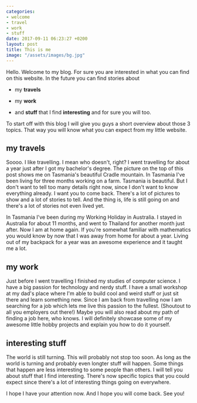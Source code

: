 ```yaml
---
categories:
- welcome
- travel
- work
- stuff
date: 2017-09-11 06:23:27 +0200
layout: post
title: This is me
image: "/assets/images/bg.jpg"
---
```



Hello. Welcome to my blog. For sure you are interested in what you can find on this website. In the future you can find stories about

* my **travels**

* my **work**

* and **stuff** that I find **interesting** and for sure you will too.

To start off with this blog I will give you guys a short overview about those 3 topics. That way you will know what
you can expect from my little website.

## my travels

Soooo. I like travelling. I mean who doesn't, right? I went travelling for about a year just after I got my bachelor's degree. The picture on the top of this post shows me on Tasmania's beautiful Cradle mountain. In Tasmania I've been living for three months working on a farm. Tasmania is beautiful. But I don't want to tell too many details right now, since I don't want to know everything already. I want you to come back. There's a lot of pictures to show and a lot of stories to tell. And the thing is, life is still going on and there's a lot of stories not even lived yet.

In Tasmania I've been during my Working Holiday in Australia. I stayed in Australia for about 11 months, and went to Thailand for another month just after. Now I am at home again. If you're somewhat familiar with mathematics you would know by now that I was away from home for about a year. Living out of my backpack for a year was an awesome experience and it taught me a lot.

## my work

Just before I went travelling I finished my studies of computer science. I have a big passion for technology and nerdy stuff. I have a small workshop at my dad's place where I'm able to build cool and weird stuff or just sit there and learn something new. Since I am back from travelling now I am searching for a job which lets me live this passion to the fullest. (Shoutout to all you employers out there!) Maybe you will also read about my path of finding a job here, who knows. I will definitely showcase some of my awesome little hobby projects and explain you how to do it yourself.

## interesting stuff

The world is still turning. This will probably not stop too soon. As long as the world is turning and probably even longter stuff will happen. Some things that happen are less interesting to some people than others. I will tell you about stuff that I find interesting. There's now specific topics that you could expect since there's a lot of interesting things going on everywhere.

I hope I have your attention now. And I hope you will come back. See you!